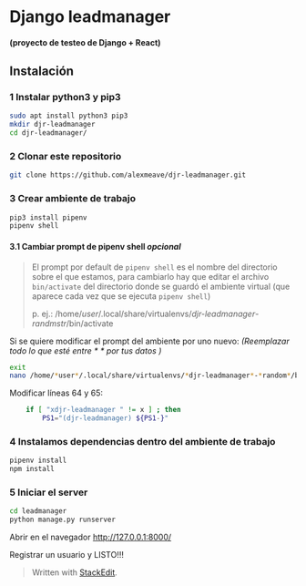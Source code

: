 # Django leadmanager
#### (proyecto de testeo de Django + React)

## Instalación
### 1 Instalar python3 y pip3

```bash
sudo apt install python3 pip3
mkdir djr-leadmanager
cd djr-leadmanager/
```
### 2 Clonar este repositorio

```bash
git clone https://github.com/alexmeave/djr-leadmanager.git
```

### 3 Crear ambiente de trabajo
```bash
pip3 install pipenv
pipenv shell
```
#### 3.1 Cambiar prompt de pipenv shell *opcional*

> El prompt por default de `pipenv shell` es el nombre del directorio
> sobre el que estamos, para cambiarlo hay que editar el archivo
> `bin/activate` del directorio donde se guardó el ambiente virtual
> (que aparece cada vez que se ejecuta `pipenv shell`)
> 
> p. ej.:
> /home/_user_/.local/share/virtualenvs/_djr-leadmanager_-_randmstr_/bin/activate

Si se quiere modificar el prompt del ambiente por uno nuevo:
*(Reemplazar todo lo que esté entre * * por tus datos )*
```bash
exit
nano /home/*user*/.local/share/virtualenvs/*djr-leadmanager*-*random*/bin/activate
```
Modificar líneas 64 y 65:
```bash
	if [ "xdjr-leadmanager " != x ] ; then
		PS1="(djr-leadmanager) ${PS1-}"
```

### 4 Instalamos dependencias dentro del ambiente de trabajo
```bash
pipenv install
npm install
```

### 5 Iniciar el server
```bash
cd leadmanager
python manage.py runserver
```

Abrir en el navegador http://127.0.0.1:8000/

Registrar un usuario y LISTO!!!


> Written with [StackEdit](https://stackedit.io/).
